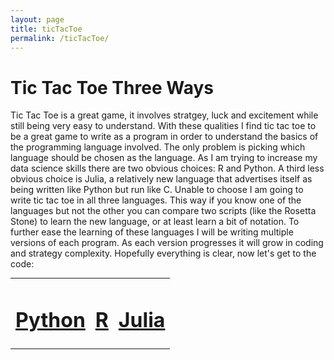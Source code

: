 ```yaml
---
layout: page
title: ticTacToe
permalink: /ticTacToe/
---
```


# Tic Tac Toe Three Ways

Tic Tac Toe is a great game, it involves stratgey, luck and excitement while still being very easy to understand.  With these qualities I find tic tac toe to be a great game to write as a program in order to understand the basics of the programming language involved.  The only problem is picking which language should be chosen as the language.  As I am trying to increase my data science skills there are two obvious choices: R and Python.  A third less obvious choice is Julia, a relatively new language that advertises itself as being written like Python but run like C.  Unable to choose I am going to write tic tac toe in all three languages.  This way if you know one of the languages but not the other you can compare two scripts (like the Rosetta Stone) to learn the new language, or at least learn a bit of notation.  To further ease the learning of these languages I will be writing multiple versions of each program.  As each version progresses it will grow in coding and strategy complexity.  Hopefully everything is clear, now let's get to the code:

<table style="margin: 0px auto;">
  <tr>
    <td>
      <h1>
	<a href="https://kulmsc.github.io/ticTacToe/python">
    	  Python
	</a>
      </h1>
    </td>
    <td>
      <h1>
	<a href="https://kulmsc.github.io/ticTacToe/R">
          R
        </a>
      </h1>
    </td>
    <td>
      <h1>
	<a href="https://kulmsc.github.io/ticTacToe/julia">
          Julia
        </a>
      </h1>
    </td>
  </tr>
</table>

